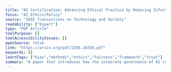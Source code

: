 ```yaml
---
title: "AI Certification: Advancing Ethical Practice by Reducing Information Asymmetries"
focus: "AI Ethics/Policy"
source: "IEEE Transactions on Technology and Society"
readability: ["Expert"]
type: "PDF Article"
toolPurpose: []
toolAccessibilityIssues: []
openSource: false
link: "https://arxiv.org/pdf/2105.10356.pdf"
keywords: []
learnTags: ["bias","methods","ethics","fairness","framework","trust"]
summary: "A paper that introduces how the corporate governance of AI can be improved.  "
---
```


